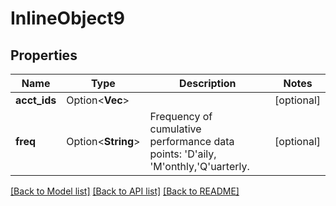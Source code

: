 # InlineObject9

## Properties

Name | Type | Description | Notes
------------ | ------------- | ------------- | -------------
**acct_ids** | Option<**Vec<String>**> |  | [optional]
**freq** | Option<**String**> | Frequency of cumulative performance data points: 'D'aily, 'M'onthly,'Q'uarterly.  | [optional]

[[Back to Model list]](../README.md#documentation-for-models) [[Back to API list]](../README.md#documentation-for-api-endpoints) [[Back to README]](../README.md)


